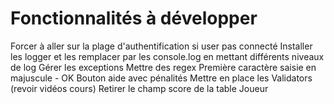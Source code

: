 # Fonctionnalités à développer
  Forcer à aller sur la plage d'authentification si user pas connecté
  Installer les logger et les remplacer par les console.log en mettant différents niveaux de log
  Gérer les exceptions
  Mettre des regex
  Première caractère saisie en majuscule - OK
  Bouton aide avec pénalités
  Mettre en place les Validators (revoir vidéos cours)
  Retirer le champ score de la table Joueur
